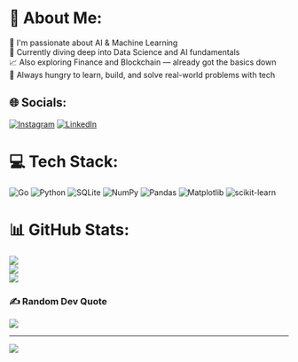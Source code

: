 # 💫 About Me:
🤖 I'm passionate about AI & Machine Learning  <br>🌱 Currently diving deep into Data Science and AI fundamentals  <br>📈 Also exploring Finance and Blockchain — already got the basics down  <br>🚀 Always hungry to learn, build, and solve real-world problems with tech<br>


## 🌐 Socials:
[![Instagram](https://img.shields.io/badge/Instagram-%23E4405F.svg?logo=Instagram&logoColor=white)](https://instagram.com/pdeny7_) [![LinkedIn](https://img.shields.io/badge/LinkedIn-%230077B5.svg?logo=linkedin&logoColor=white)](https://linkedin.com/in/deny-pratama-sukardi-36b009359/)
# 💻 Tech Stack:
![Go](https://img.shields.io/badge/go-%2300ADD8.svg?style=for-the-badge&logo=go&logoColor=white) ![Python](https://img.shields.io/badge/python-3670A0?style=for-the-badge&logo=python&logoColor=ffdd54) ![SQLite](https://img.shields.io/badge/sqlite-%2307405e.svg?style=for-the-badge&logo=sqlite&logoColor=white) ![NumPy](https://img.shields.io/badge/numpy-%23013243.svg?style=for-the-badge&logo=numpy&logoColor=white) ![Pandas](https://img.shields.io/badge/pandas-%23150458.svg?style=for-the-badge&logo=pandas&logoColor=white) ![Matplotlib](https://img.shields.io/badge/Matplotlib-%23ffffff.svg?style=for-the-badge&logo=Matplotlib&logoColor=black) ![scikit-learn](https://img.shields.io/badge/scikit--learn-%23F7931E.svg?style=for-the-badge&logo=scikit-learn&logoColor=white)
# 📊 GitHub Stats:
![](https://github-readme-stats.vercel.app/api?username=denypratamas&theme=dark&hide_border=false&include_all_commits=false&count_private=false)<br/>
![](https://nirzak-streak-stats.vercel.app/?user=denypratamas&theme=dark&hide_border=false)<br/>
![](https://github-readme-stats.vercel.app/api/top-langs/?username=denypratamas&theme=dark&hide_border=false&include_all_commits=false&count_private=false&layout=compact)

### ✍️ Random Dev Quote
![](https://quotes-github-readme.vercel.app/api?type=horizontal&theme=radical)

---
[![](https://visitcount.itsvg.in/api?id=denypratamas&icon=0&color=0)](https://visitcount.itsvg.in)

<!-- Proudly created with GPRM ( https://gprm.itsvg.in ) -->
